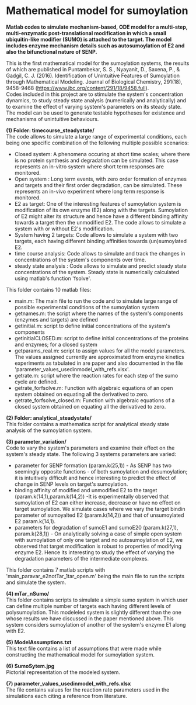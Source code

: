 # <b>Mathematical model for sumoylation</b>
<b>Matlab codes to simulate mechanism-based, ODE model for a multi-step, multi-enzymatic post-translational modification in which a small ubiquitin-like modifier (SUMO) is attached to the target. The model includes enzyme mechanism details such as autosumoylation of E2 and also the bifunctional nature of SENP.</b>

This is the first mathematical model for the sumoylation systems, the results of which are published in Puntambekar, S. S., Nyayanit, D., Saxena, P., & Gadgil, C. J. (2016). Identification of Unintuitive Features of Sumoylation through Mathematical Modeling. Journal of Biological Chemistry, 291(18), 9458-9468 (https://www.jbc.org/content/291/18/9458.full).  
Codes included in this project are to stimulate the system's concentration dynamics, to study steady state analysis (numerically and analytically) and to examine the effect of varying system's parameters on its steady state. The model can be used to generate testable hypotheses for existence and mechanisms of unintuitive behaviours.

<b>(1) Folder: timecourse_steadystate/ </b>    
The code allows to simulate a large range of experimental conditions, each being one specific combination of the following multiple possible scenarios: 
- Closed system: A phenomena occuring at short time scales; where there is no protein synthesis and degradation can be simulated. This case represents an in-vitro system where short term responses are monitored.
- Open system : Long term events, with zero order formation of enzymes and targets and their first order degradation, can be simulated. These represents an in-vivo experiment where long term response is monitored.
- E2 as target: One of the interesting features of sumoylation system is modification of its own enzyme (E2) along with the targets. Sumoylation of E2 might alter its structure and hence have a different binding affinity towards a target then the unmodified E2. The code allows to simulate a system with or without E2's modification.
- System having 2 targets: Code allows to simulate a system with two targets, each having different binding affinities towards (un)sumoylated E2.
- time course analysis: Code allows to simulate and track the changes in concentrations of the system's components over time. 
- steady state analysis : Code allows to simulate and predict steady state concentrations of the system. Steady state is numerically calculated using matlab's function 'fsolve'.

This folder contains 10 matlab files:
- main.m: The main file to run the code and to simulate large range of possible experimental conditions of the sumoylation system
- getnames.m: the script where the names of the system's components (enzymes and targets) are defined
- getinitial.m: script to define initial concentrations of the system's components
- getinitialCLOSED.m: script to define initial concentrations of the proteins and enzymes; for a closed system
- getparams_real.m: script to assign values for all the model parameters. The values assigned currently are approximated from enzyme kinetics experiments as tabulated in are paper and also documented in the file 'parameter_values_usedinmodel_with_refs.xlsx'.
- getrate.m: script where the reaction rates for each step of the sumo cycle are defined. 
- getrate_forfsolve.m: Function with algebraic equations of an open system obtained on equating all the derivatived to zero.
- getrate_forfsolve_closed.m: Function with algebraic equations of a closed system obtained on equating all the derivatived to zero. 

<b>(2) Folder: analytical_steadystate/ </b>  
This folder contains a mathematica script for analytical steady state analysis of the sumoylation system.

<b>(3) parameter_variation/ </b>   
Code to vary the system's parameters and examine their effect on the system's steady state. The following 3 systems parameters are varied: 
- parameter for SENP formation  (param.k(25,1)) - As SENP has two seemingly opposite functions - of both sumoylation and desumoylation; it is intuitively difficult and hence interesting to predict the effect of change in SENP levels on target's sumoylation.
- binding affinity of modified and unmodified E2 to the target (param.k(14,1),param.k(14,2)) -It is experimentally observed that sumoylation of E2 can either increase, decrease or have no effect on target sumoylation. We simulate cases where we vary the target bindin parameter of sumoyalted E2 (param.k(14,2)) and that of unsumoylated E2 param.k(14,1).
- parameters for degradation of sumoE1 and sumoE20 (param.k(27,1), param.k(28,1))  - On analytically solving a case of simple open system with sumoylation of only one target and no autosumoylation of E2, we observed that target modification is robust to properties of modifying enzyme E2. Hence its interesting to study the effect of varying the degradation parameters of the intermediate complexes.

This folder contains 7 matlab scripts with 'main_paravar_e2notTar_1tar_open.m' being the main file to  run the scripts and simulate the system.

<b>(4) mTar_nSumo/ </b>   
This folder contains scripts to simulate a simple sumo system in which user can define multiple number of targets each having different levels of polysumoylation. This modeleled system is slightly different than the one whose results we have discussed in the paper mentioned above. This system considers sumoylation of another of the system's enzyme E1 along with E2. 

<b>(5) ModelAssumptions.txt </b>  
This text file contains a list of assumptions that were made while constructing the mathematical model for sumoylation system.

<b> (6) SumoSytem.jpg </b>  
Pictorial representation of the modeled system.

<b>(7) parameter_values_usedinmodel_with_refs.xlsx </b>   
The file contains values for the reaction rate parameters used in the simulations each citing a reference from literature.







  
 

